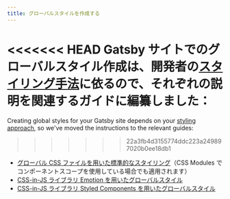 ```yaml
---
title: グローバルスタイルを作成する
---
```


<<<<<<< HEAD
Gatsby サイトでのグローバルスタイル作成は、開発者の[スタイリング手法](/docs/styling)に依るので、それぞれの説明を関連するガイドに編纂しました：
=======
Creating global styles for your Gatsby site depends on your [styling approach](/docs/styling/), so we've moved the instructions to the relevant guides:
>>>>>>> 22a3fb4d3155774ddc223a249897020b0ee18db1

- [グローバル CSS ファイルを用いた標準的なスタイリング](/docs/global-css/)（CSS Modules でコンポーネントスコープを使用している場合でも適用されます）
- [CSS-in-JS ライブラリ Emotion を用いたグローバルスタイル](/docs/emotion/)
- [CSS-in-JS ライブラリ Styled Components を用いたグローバルスタイル](/docs/styled-components/)
